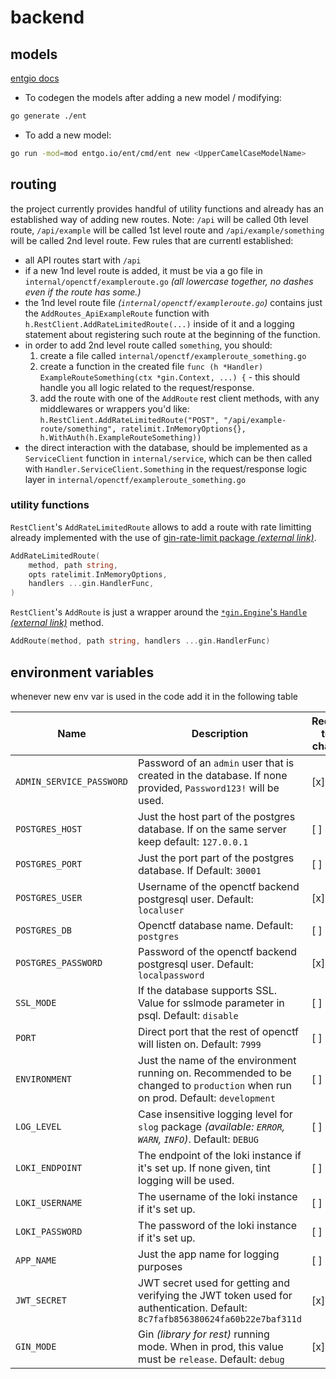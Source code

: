 # backend

## models

[entgio docs](https://entgo.io/docs/)

- To codegen the models after adding a new model / modifying:

```sh
go generate ./ent
```

- To add a new model:

```sh
go run -mod=mod entgo.io/ent/cmd/ent new <UpperCamelCaseModelName>
```

## routing

the project currently provides handful of utility functions and already has an established way of adding new routes. Note: `/api` will be called 0th level route, `/api/example` will be called 1st level route and `/api/example/something` will be called 2nd level route. Few rules that are currentl established:

- all API routes start with `/api`
- if a new 1nd level route is added, it must be via a go file in `internal/openctf/exampleroute.go` _(all lowercase together, no dashes even if the route has some.)_
- the 1nd level route file _(`internal/openctf/exampleroute.go`)_ contains just the `AddRoutes_ApiExampleRoute` function with `h.RestClient.AddRateLimitedRoute(...)` inside of it and a logging statement about registering such route at the beginning of the function.
- in order to add 2nd level route called `something`, you should:
  1. create a file called `internal/openctf/exampleroute_something.go`
  2. create a function in the created file `func (h *Handler) ExampleRouteSomething(ctx *gin.Context, ...) {` - this should handle you all logic related to the request/response.
  3. add the route with one of the `AddRoute` rest client methods, with any middlewares or wrappers you'd like: `h.RestClient.AddRateLimitedRoute("POST", "/api/example-route/something", ratelimit.InMemoryOptions{}, h.WithAuth(h.ExampleRouteSomething))`
- the direct interaction with the database, should be implemented as a `ServiceClient` function in `internal/service`, which can be then called with `Handler.ServiceClient.Something` in the request/response logic layer in `internal/openctf/exampleroute_something.go`

### utility functions

`RestClient`'s `AddRateLimitedRoute` allows to add a route with rate limitting already implemented with the use of [gin-rate-limit package _(external link)_](https://github.com/JGLTechnologies/gin-rate-limit).

```go
AddRateLimitedRoute(
    method, path string,
    opts ratelimit.InMemoryOptions,
    handlers ...gin.HandlerFunc,
)
```

`RestClient`'s `AddRoute` is just a wrapper around the [`*gin.Engine`'s `Handle` _(external link)_](https://pkg.go.dev/github.com/gin-gonic/gin@v1.10.0#RouterGroup.Handle) method.

```go
AddRoute(method, path string, handlers ...gin.HandlerFunc)
```

## environment variables

whenever new env var is used in the code add it in the following table

| Name                     | Description                                                                                                                     | Required to be changed |
| ------------------------ | ------------------------------------------------------------------------------------------------------------------------------- | ---------------------- |
| `ADMIN_SERVICE_PASSWORD` | Password of an `admin` user that is created in the database. If none provided, `Password123!` will be used.                     | [x]                    |
| `POSTGRES_HOST`          | Just the host part of the postgres database. If on the same server keep default: `127.0.0.1`                                    | [ ]                    |
| `POSTGRES_PORT`          | Just the port part of the postgres database. If Default: `30001`                                                                | [ ]                    |
| `POSTGRES_USER`          | Username of the openctf backend postgresql user. Default: `localuser`                                                           | [x]                    |
| `POSTGRES_DB`            | Openctf database name. Default: `postgres`                                                                                      | [ ]                    |
| `POSTGRES_PASSWORD`      | Password of the openctf backend postgresql user. Default: `localpassword`                                                       | [x]                    |
| `SSL_MODE`               | If the database supports SSL. Value for sslmode parameter in psql. Default: `disable`                                           | [ ]                    |
| `PORT`                   | Direct port that the rest of openctf will listen on. Default: `7999`                                                            | [ ]                    |
| `ENVIRONMENT`            | Just the name of the environment running on. Recommended to be changed to `production` when run on prod. Default: `development` | [ ]                    |
| `LOG_LEVEL`              | Case insensitive logging level for `slog` package _(available: `ERROR`, `WARN`, `INFO`)_. Default: `DEBUG`                      | [ ]                    |
| `LOKI_ENDPOINT`          | The endpoint of the loki instance if it's set up. If none given, tint logging will be used.                                     | [ ]                    |
| `LOKI_USERNAME`          | The username of the loki instance if it's set up.                                                                               | [ ]                    |
| `LOKI_PASSWORD`          | The password of the loki instance if it's set up.                                                                               | [ ]                    |
| `APP_NAME`               | Just the app name for logging purposes                                                                                          | [ ]                    |
| `JWT_SECRET`             | JWT secret used for getting and verifying the JWT token used for authentication. Default: `8c7fafb856380624fa60b22e7baf311d`    | [x]                    |
| `GIN_MODE`               | Gin _(library for rest)_ running mode. When in prod, this value must be `release`. Default: `debug`                             | [x]                    |
